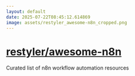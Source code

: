 ```yaml
---
layout: default
date: 2025-07-22T08:45:12.614869
image: assets/restyler_awesome-n8n_cropped.png
---
```


# [restyler/awesome-n8n](https://github.com/restyler/awesome-n8n)

Curated list of n8n workflow automation resources
